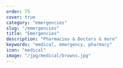 ```yaml
---
order: 75
cover: true
category: "emergencies"
slug: "/emergencies"
title: "Emergencies"
description: "Pharmacies & Doctors & more"
keywords: "medical, emergency, pharmacy"
icon: "medical"
image: "/jpg/medical/browns.jpg"
---
```

    